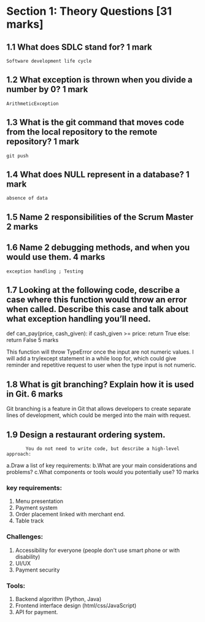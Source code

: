 # Section 1: Theory Questions [31 marks]

## 1.1    What does SDLC stand for?	1 mark
    Software development life cycle

## 1.2   What exception is thrown when you divide a number by 0?	1 mark
    ArithmeticException
## 1.3   What is the git command that moves code from the local repository to the remote repository? 	1 mark
    git push
## 1.4   What does NULL represent in a database? 	   1 mark
    absence of data

## 1.5   Name 2 responsibilities of the Scrum Master 	2 marks

## 1.6   Name 2 debugging methods, and when you would use them.	  4 marks
    exception handling ; Testing
## 1.7   Looking at the following code, describe a case where this function would throw an error when called. Describe this case and talk about what exception handling you’ll need. 

def can_pay(price, cash_given):
   if cash_given >= price:
       return True
   else:
       return False
	  5 marks

This function will throw TypeError once the input are not numeric values.
I will add a try/except statement in a while loop for, which could give reminder and repetitive request to user when the type input is not numeric.


## 1.8    What is git branching? Explain how it is used in Git. 	  6 marks
Git branching is a feature in Git that allows developers to create separate lines of development, which could be merged into the main with request.

## 1.9  Design a restaurant ordering system. 
           You do not need to write code, but describe a high-level approach: 
a.Draw a list of key requirements:
b.What are your main considerations and problems?
c.What components or tools would you potentially use? 
	  10 marks
### key requirements:
1. Menu presentation
2. Payment system
3. Order placement linked with merchant end.
4. Table track
### Challenges:
1. Accessibility for everyone (people don't use smart phone or with disability)
2. UI/UX
3. Payment security
### Tools:
1. Backend algorithm (Python, Java)
2. Frontend interface design (html/css/JavaScript)
3. API for payment.